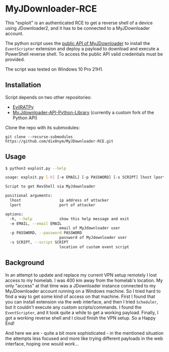 # MyJDownloader-RCE

This "exploit" is an authenticated RCE to get a reverse shell of a device using JDownloader2, and it has to be connected to a MyJDownloader account.

The python script uses the [public API of MyJDownloader](https://my.jdownloader.org/developers/) to install the `EventScripter` extension and deploy
a payload to download and execute a PowerShell reverse shell. To access the public API valid credentials must be provided.

The script was tested on Windows 10 Pro 21H1.

## Installation

Script depends on two other repositories:

- [EvilRATPy](https://github.com/dix0nym/EvilRATPy)
- [My.Jdownloader-API-Python-Library](https://github.com/dix0nym/My.Jdownloader-API-Python-Library) (currently a custom fork of the Python API)

Clone the repo with its submodules:

`git clone --recurse-submodules https://github.com/dix0nym/MyJDownloader-RCE.git`

## Usage

```bash
$ python3 exploit.py --help

usage: exploit.py [-h] [-e EMAIL] [-p PASSWORD] [-s SCRIPT] lhost lport

Script to get RevShell via MyJdownloader

positional arguments:
  lhost                 ip address of attacker
  lport                 port of attacker

options:
  -h, --help            show this help message and exit
  -e EMAIL, --email EMAIL
                        email of MyJdownloader user
  -p PASSWORD, --password PASSWORD
                        password of MyJdownloader user
  -s SCRIPT, --script SCRIPT
                        location of custom event script
```

## Background

In an attempt to update and replace my current VPN setup remotely I lost access to my homelab. I was 400 km away from the homelab's location.
My only "access" at that time was a JDownloader instance connected to my MyJDownloader account running on a Windows machine. So I tried hard to find a way to get some kind of access on that machine.
First I found that you can install extension via the web interface, and then I tried `Scheduler`, but it couldn't execute any custom scripts/commands. I found the `EventScripter`, and it took quite a while to get a working payload.
Finally, I got a working reverse shell and I cloud finish the VPN setup. So a Happy End!

And here we are - quite a bit more sophisticated - in the mentioned situation the attempts less focused and more like trying different payloads in the web interface, hoping one would work...